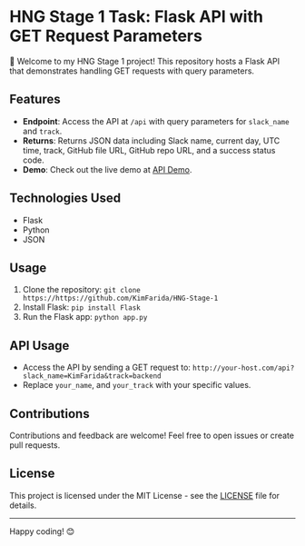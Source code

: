 # HNG Stage 1 Task: Flask API with GET Request Parameters

🚀 Welcome to my HNG Stage 1 project! This repository hosts a Flask API that demonstrates handling GET requests with query parameters.

## Features

- **Endpoint**: Access the API at `/api` with query parameters for `slack_name` and `track`.
- **Returns**: Returns JSON data including Slack name, current day, UTC time, track, GitHub file URL, GitHub repo URL, and a success status code.
- **Demo**: Check out the live demo at [API Demo](https://example.com/api?slack_name=KimFarida&track=backend).

## Technologies Used

- Flask
- Python
- JSON

## Usage

1. Clone the repository: `git clone https://https://github.com/KimFarida/HNG-Stage-1`
2. Install Flask: `pip install Flask`
3. Run the Flask app: `python app.py`

## API Usage

- Access the API by sending a GET request to: `http://your-host.com/api?slack_name=KimFarida&track=backend`
- Replace `your_name`, and `your_track` with your specific values.

## Contributions

Contributions and feedback are welcome! Feel free to open issues or create pull requests.

## License

This project is licensed under the MIT License - see the [LICENSE](LICENSE) file for details.

---

Happy coding! 😊

